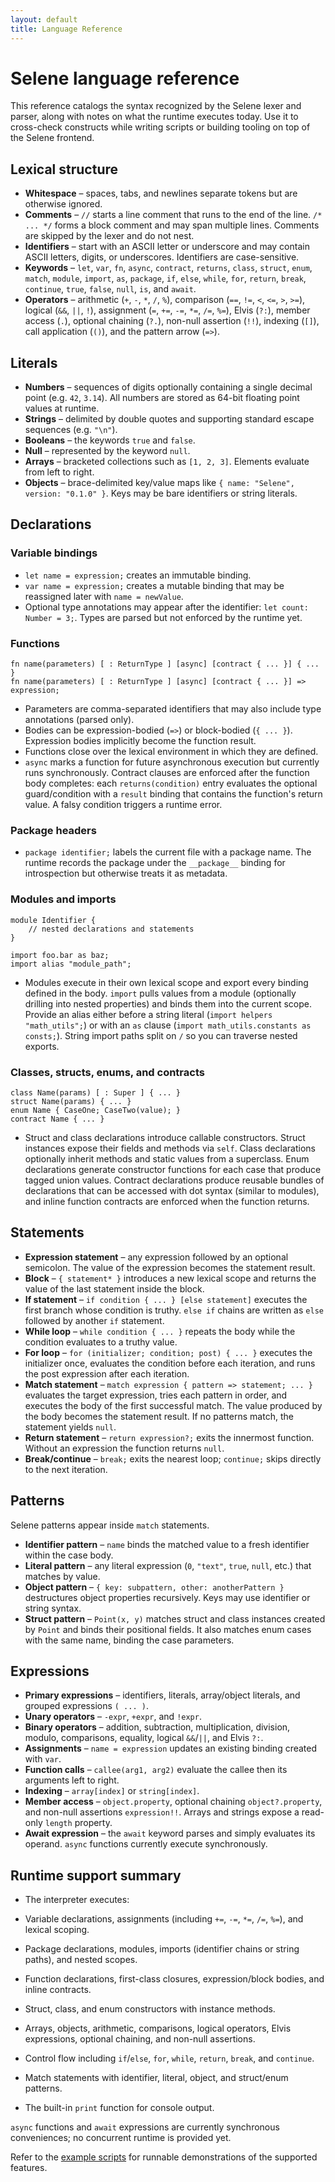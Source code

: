 ```yaml
---
layout: default
title: Language Reference
---
```


# Selene language reference

This reference catalogs the syntax recognized by the Selene lexer and parser, along with notes on what the runtime executes today. Use it to cross-check constructs while writing scripts or building tooling on top of the Selene frontend.

## Lexical structure

- **Whitespace** – spaces, tabs, and newlines separate tokens but are otherwise ignored.
- **Comments** – `//` starts a line comment that runs to the end of the line. `/* ... */` forms a block comment and may span multiple lines. Comments are skipped by the lexer and do not nest.
- **Identifiers** – start with an ASCII letter or underscore and may contain ASCII letters, digits, or underscores. Identifiers are case-sensitive.
- **Keywords** – `let`, `var`, `fn`, `async`, `contract`, `returns`, `class`, `struct`, `enum`, `match`, `module`, `import`, `as`, `package`, `if`, `else`, `while`, `for`, `return`, `break`, `continue`, `true`, `false`, `null`, `is`, and `await`.
- **Operators** – arithmetic (`+`, `-`, `*`, `/`, `%`), comparison (`==`, `!=`, `<`, `<=`, `>`, `>=`), logical (`&&`, `||`, `!`), assignment (`=`, `+=`, `-=`, `*=`, `/=`, `%=`), Elvis (`?:`), member access (`.`), optional chaining (`?.`), non-null assertion (`!!`), indexing (`[]`), call application (`()`), and the pattern arrow (`=>`).

## Literals

- **Numbers** – sequences of digits optionally containing a single decimal point (e.g. `42`, `3.14`). All numbers are stored as 64-bit floating point values at runtime.
- **Strings** – delimited by double quotes and supporting standard escape sequences (e.g. `"\n"`).
- **Booleans** – the keywords `true` and `false`.
- **Null** – represented by the keyword `null`.
- **Arrays** – bracketed collections such as `[1, 2, 3]`. Elements evaluate from left to right.
- **Objects** – brace-delimited key/value maps like `{ name: "Selene", version: "0.1.0" }`. Keys may be bare identifiers or string literals.

## Declarations

### Variable bindings

- `let name = expression;` creates an immutable binding.
- `var name = expression;` creates a mutable binding that may be reassigned later with `name = newValue`.
- Optional type annotations may appear after the identifier: `let count: Number = 3;`. Types are parsed but not enforced by the runtime yet.

### Functions

```
fn name(parameters) [ : ReturnType ] [async] [contract { ... }] { ... }
fn name(parameters) [ : ReturnType ] [async] [contract { ... }] => expression;
```

- Parameters are comma-separated identifiers that may also include type annotations (parsed only).
- Bodies can be expression-bodied (`=>`) or block-bodied (`{ ... }`). Expression bodies implicitly become the function result.
- Functions close over the lexical environment in which they are defined.
- `async` marks a function for future asynchronous execution but currently runs synchronously. Contract clauses are enforced
  after the function body completes: each `returns(condition)` entry evaluates the optional guard/condition with a `result`
  binding that contains the function's return value. A falsy condition triggers a runtime error.

### Package headers

- `package identifier;` labels the current file with a package name. The runtime records the package under the `__package__` binding for introspection but otherwise treats it as metadata.

### Modules and imports

```
module Identifier {
    // nested declarations and statements
}

import foo.bar as baz;
import alias "module_path";
```

- Modules execute in their own lexical scope and export every binding defined in the body. `import` pulls values from a module (optionally drilling into nested properties) and binds them into the current scope. Provide an alias either before a string literal (`import helpers "math_utils";`) or with an `as` clause (`import math_utils.constants as consts;`). String import paths split on `/` so you can traverse nested exports.

### Classes, structs, enums, and contracts

```
class Name(params) [ : Super ] { ... }
struct Name(params) { ... }
enum Name { CaseOne; CaseTwo(value); }
contract Name { ... }
```

- Struct and class declarations introduce callable constructors. Struct instances expose their fields and methods via `self`. Class declarations optionally inherit methods and static values from a superclass. Enum declarations generate constructor functions for each case that produce tagged union values. Contract declarations produce reusable bundles of declarations that can be accessed with dot syntax (similar to modules), and inline function contracts are enforced when the function returns.

## Statements

- **Expression statement** – any expression followed by an optional semicolon. The value of the expression becomes the statement result.
- **Block** – `{ statement* }` introduces a new lexical scope and returns the value of the last statement inside the block.
- **If statement** – `if condition { ... } [else statement]` executes the first branch whose condition is truthy. `else if` chains are written as `else` followed by another `if` statement.
- **While loop** – `while condition { ... }` repeats the body while the condition evaluates to a truthy value.
- **For loop** – `for (initializer; condition; post) { ... }` executes the initializer once, evaluates the condition before each iteration, and runs the post expression after each iteration.
- **Match statement** – `match expression { pattern => statement; ... }` evaluates the target expression, tries each pattern in order, and executes the body of the first successful match. The value produced by the body becomes the statement result. If no patterns match, the statement yields `null`.
- **Return statement** – `return expression?;` exits the innermost function. Without an expression the function returns `null`.
- **Break/continue** – `break;` exits the nearest loop; `continue;` skips directly to the next iteration.

## Patterns

Selene patterns appear inside `match` statements.

- **Identifier pattern** – `name` binds the matched value to a fresh identifier within the case body.
- **Literal pattern** – any literal expression (`0`, `"text"`, `true`, `null`, etc.) that matches by value.
- **Object pattern** – `{ key: subpattern, other: anotherPattern }` destructures object properties recursively. Keys may use identifier or string syntax.
- **Struct pattern** – `Point(x, y)` matches struct and class instances created by `Point` and binds their positional fields. It also matches enum cases with the same name, binding the case parameters.

## Expressions

- **Primary expressions** – identifiers, literals, array/object literals, and grouped expressions `( ... )`.
- **Unary operators** – `-expr`, `+expr`, and `!expr`.
- **Binary operators** – addition, subtraction, multiplication, division, modulo, comparisons, equality, logical `&&`/`||`, and Elvis `?:`.
- **Assignments** – `name = expression` updates an existing binding created with `var`.
- **Function calls** – `callee(arg1, arg2)` evaluate the callee then its arguments left to right.
- **Indexing** – `array[index]` or `string[index]`.
- **Member access** – `object.property`, optional chaining `object?.property`, and non-null assertions `expression!!`. Arrays and strings expose a read-only `length` property.
- **Await expression** – the `await` keyword parses and simply evaluates its operand. `async` functions currently execute synchronously.

## Runtime support summary

- The interpreter executes:

- Variable declarations, assignments (including `+=`, `-=`, `*=`, `/=`, `%=`), and lexical scoping.
- Package declarations, modules, imports (identifier chains or string paths), and nested scopes.
- Function declarations, first-class closures, expression/block bodies, and inline contracts.
- Struct, class, and enum constructors with instance methods.
- Arrays, objects, arithmetic, comparisons, logical operators, Elvis expressions, optional chaining, and non-null assertions.
- Control flow including `if`/`else`, `for`, `while`, `return`, `break`, and `continue`.
- Match statements with identifier, literal, object, and struct/enum patterns.
- The built-in `print` function for console output.

`async` functions and `await` expressions are currently synchronous conveniences; no concurrent runtime is provided yet.

Refer to the [example scripts](examples.md) for runnable demonstrations of the supported features.
